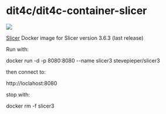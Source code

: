 # dit4c/dit4c-container-slicer

[![](https://badge.imagelayers.io/dit4c/dit4c-container-slicer:latest.svg)](https://imagelayers.io/?images=dit4c/dit4c-container-slicer:latest)

[Slicer](https://www.slicer.org/) Docker image for Slicer version 3.6.3 (last release)

Run with:

 docker run -d -p 8080:8080 --name slicer3 stevepieper/slicer3

then connect to:

 http://loclahost:8080

stop with:

 docker rm -f slicer3
